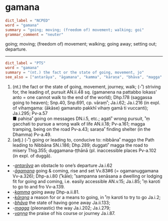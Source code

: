 # gamana

``` toml
dict_label = "NCPED"
word = "gamana"
summary = "going; moving; (freedom of) movement; walking; goi"
grammar_comment = "neuter"
```

going; moving; (freedom of) movement; walking; going away; setting out; departure.

--------------------

``` toml
dict_label = "PTS"
word = "gamana"
summary = "(nt.) the fact or the state of going, movement, jo"
see_also = ["antarāya", "āgamana", "kamma", "kāraṇa", "bhāva", "magga", "vaṇṇa"]
```

1. (nt.) the fact or the state of going, movement, journey, walk; (\-˚) striving for, the leading of, pursuit AN.ii.48 sq. (gamanena na pattabbo lokass’ anto = one cannot walk to the end of the world); Dhp.178 (saggassa going to heaven); Snp.40, Snp.691, cp. vāraṃ˚; Ja.i.62; Ja.i.216 (in expl. of vihaṃgama: (ākāse) gamanato pakkhī vihaṃ gamā ti vuccanti); Ja.i.295; Pv\-a.57  
   ■ pahiṇa˚ going on messages DN.i.5, etc.; agati˚ wrong pursuit, ˚ṃ gacchati to pursue a wrong walk of life AN.ii.18; Pv\-a.161; magga tramping, being on the road Pv\-a.43; saraṇa˚ finding shelter (in the Dhamma) Pv\-a.49.
2. (adj.) (\-˚) going or leading to, conducive to: nibbāna˚ maggo the Path leading to Nibbāna SN.i.186; Dhp.289; duggati˚ magga the road to misery Thig.355; duggamana\-ṭṭhānā (pl. inaccessible places Pv\-a.102 (in expl. of duggā).

* *\-[antarāya](antarāya.md)* an obstacle to one’s departure Ja.i.62
* *\-[āgamana](āgamana.md)* going & coming, rise and set Vv.83#6 (= ogamanuggamana Vv\-a.326); Dhp\-a.i.80 (˚kāle); ˚sampanna senāsana a dwelling or lodging fit for going and coming, i.e. easily accessible AN.v.15; Ja.i.85; ˚ṃ karoti to go to and fro Vv\-a.139.
* *\-[kamma](kamma.md)* going away Dhp\-a.ii.81.
* *\-[kāraṇa](kāraṇa.md)* a reason for or a means to going, in ˚ṃ karoti to try to go Ja.i.2;
* *\-[bhāva](bhāva.md)* the state of having gone away Ja.ii.133;
* *\-[magga](magga.md)* (pleonastic) the way Ja.i.202; Ja.i.279;
* *\-[vaṇṇa](vaṇṇa.md)* the praise of his course or journey Ja.i.87.

